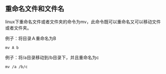 ## 重命名文件和文件名

linux下重命名文件或者文件夹的命令为mv，此命令既可以重命名又可以移动文件或者文件夹。

例子：将目录Ａ重命名为B

```
mv A b
```

例子：将/a目录移动到/b目录下，并且重命名为c

```
mv /a /b/c
```

